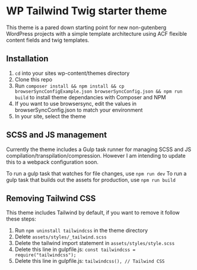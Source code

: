 # WP Tailwind Twig starter theme

This theme is a pared down starting point for new non-gutenberg WordPress projects with a simple template architecture using ACF flexible content fields and twig templates.

## Installation

1. `cd` into your sites wp-content/themes directory
2. Clone this repo
3. Run `composer install && npm install && cp browserSyncConfigExample.json browserSyncConfig.json && npm run build` to install theme dependancies with Composer and NPM
4. If you want to use browsersync, edit the values in browserSyncConfig.json to match your environment
5. In your site, select the theme

## SCSS and JS management

Currently the theme includes a Gulp task runner for managing SCSS and JS compilation/transpilation/compression. However I am intending to update this to a webpack configuration soon.

To run a gulp task that watches for file changes, use `npm run dev`
To run a gulp task that builds out the assets for production, use `npm run build`

## Removing Tailwind CSS

This theme includes Tailwind by default, if you want to remove it follow these steps:

1. Run `npm uninstall tailwindcss` in the theme directory
2. Delete `assets/styles/_tailwind.scss`
3. Delete the tailwind import statement in `assets/styles/style.scss`
4. Delete this line in gulpfile.js: `const tailwindcss = require("tailwindcss");`
5. Delete this line in gulpfile.js: `tailwindcss(), // Tailwind CSS`